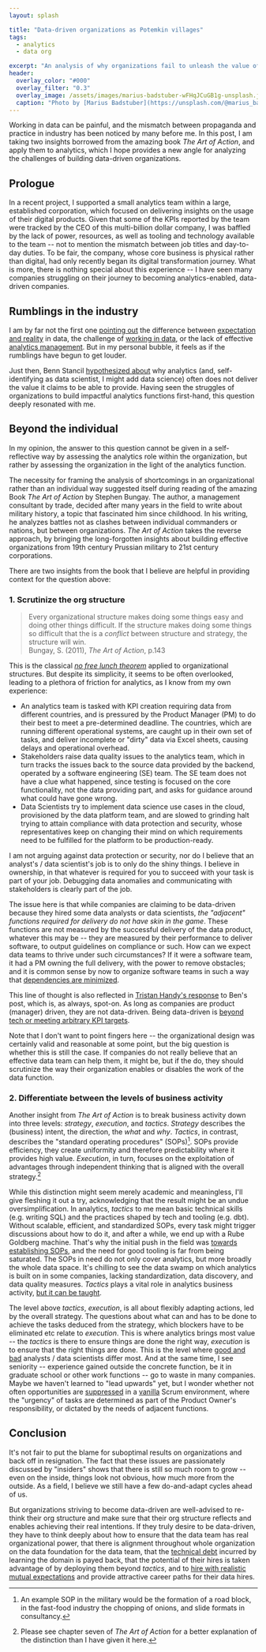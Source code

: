 ```yaml
---
layout: splash

title: "Data-driven organizations as Potemkin villages"
tags: 
  - analytics
  - data org

excerpt: "An analysis of why organizations fail to unleash the value of their data."
header:
  overlay_color: "#000"
  overlay_filter: "0.3"
  overlay_image: /assets/images/marius-badstuber-wFHqJCuGB1g-unsplash.jpg
  caption: "Photo by [Marius Badstuber](https://unsplash.com/@marius_badstuber) on [Unsplash](https://unsplash.com/)"
---
```


Working in data can be painful, and the mismatch between propaganda and practice in industry has been noticed by many before me. In this post, I am taking two insights borrowed from the amazing book *The Art of Action*, and apply them to analytics, which I hope provides a new angle for analyzing the challenges of building data-driven organizations.

## Prologue

In a recent project, I supported a small analytics team within a large, established corporation, which focused on delivering insights on the usage of their digital products. Given that some of the KPIs reported by the team were tracked by the CEO of this multi-billion dollar company, I was baffled by the lack of power, resources, as well as tooling and technology available to the team -- not to mention the mismatch between job titles and day-to-day duties. To be fair, the company, whose core business is physical rather than digital, had only recently began its digital transformation journey. What is more, there is nothing special about this experience -- I have seen many companies struggling on their journey to becoming analytics-enabled, data-driven companies.  

## Rumblings in the industry

I am by far not the first one [pointing out](https://hackernoon.com/the-ai-hierarchy-of-needs-18f111fcc007) the difference between [expectation and reality](http://veekaybee.github.io/2019/02/13/data-science-is-different/) in data, the challenge of [working in data](https://maximebeauchemin.medium.com/the-downfall-of-the-data-engineer-5bfb701e5d6b), or the lack of effective [analytics management](https://pedram.substack.com/p/modern-data-team). But in my personal bubble, it feels as if the rumblings have begun to get louder.  

Just then, Benn Stancil [hypothesized about](https://benn.substack.com/p/third-rail) why analytics (and, self-identifying as data scientist, I might add data science) often does not deliver the value it claims to be able to provide. Having seen the struggles of organizations to build impactful analytics functions first-hand, this question deeply resonated with me.

## Beyond the individual

In my opinion, the answer to this question cannot be given in a self-reflective way by assessing the analytics role within the organization, but rather by assessing the organization in the light of the analytics function.  

The necessity for framing the analysis of shortcomings in an organizational rather than an individual way suggested itself during reading of the amazing Book *The Art of Action* by Stephen Bungay. The author, a management consultant by trade, decided after many years in the field to write about military history, a topic that fascinated him since childhood. In his writing, he analyzes battles not as clashes between individual commanders or nations, but between organizations. *The Art of Action* takes the reverse approach, by bringing the long-forgotten insights about building effective organizations from 19th century Prussian military to 21st century corporations.

There are two insights from the book that I believe are helpful in providing context for the question above:  

### 1. Scrutinize the org structure

> Every organizational structure makes doing some things easy and doing other things difficult. If the structure makes doing some things so difficult that the is a *conflict* between structure and strategy, the structure will win.  
Bungay, S. (2011), *The Art of Action*, p.143

This is the classical *[no free lunch theorem](https://chemicalstatistician.wordpress.com/2014/01/24/machine-learning-lesson-of-the-day-the-no-free-lunch-theorem/)* applied to organizational structures. But despite its simplicity, it seems to be often overlooked, leading to a plethora of friction for analytics, as I know from my own experience:

* An analytics team is tasked with KPI creation requiring data from different countries, and is pressured by the Product Manager (PM) to do their best to meet a pre-determined deadline. The countries, which are running different operational systems, are caught up in their own set of tasks, and deliver incomplete or "dirty" data via Excel sheets, causing delays and operational overhead.
* Stakeholders raise data quality issues to the analytics team, which in turn tracks the issues back to the source data provided by the backend, operated by a software engineering (SE) team. The SE team does not have a clue what happened, since testing is focused on the core functionality, not the data providing part, and asks for guidance around what could have gone wrong.
* Data Scientists try to implement data science use cases in the cloud, provisioned by the data platform team, and are slowed to grinding halt trying to attain compliance with data protection and security, whose representatives keep on changing their mind on which requirements need to be fulfilled for the platform to be production-ready.

I am not arguing against data protection or security, nor do I believe that an analyst's / data scientist's job is to only do the shiny things. I believe in ownership, in that whatever is required for you to succeed with your task is part of your job. Debugging data anomalies and communicating with stakeholders is clearly part of the job.  

The issue here is that while companies are claiming to be data-driven because they hired some data analysts or data scientists, *the "adjacent" functions required for delivery do not have skin in the game*. These functions are not measured by the successful delivery of the data product, whatever this may be -- they are measured by their performance to deliver software, to output guidelines on compliance or such. How can we expect data teams to thrive under such circumstances? If it were a software team, it had a PM owning the full delivery, with the power to remove obstacles; and it is common sense by now to organize software teams in such a way that [dependencies are minimized](https://www.scrum.org/resources/blog/eliminate-dependencies-dont-manage-them).

This line of thought is also reflected in [Tristan Handy's response](https://roundup.getdbt.com/p/purple-people-the-impact-of-analysts) to Ben's post, which is, as always, spot-on.
As long as companies are product (manager) driven, they are not data-driven. Being data-driven is [beyond tech or meeting arbitrary KPI targets](https://erikbern.com/2021/07/07/the-data-team-a-short-story.html).  

Note that I don't want to point fingers here -- the organizational design was certainly valid and reasonable at some point, but the big question is whether this is still the case. If companies do not really believe that an effective data team can help them, it might be, but if the do, they should scrutinize the way their organization enables or disables the work of the data function.  

### 2. Differentiate between the levels of business activity

Another insight from *The Art of Action* is to break business activity down into three levels: *strategy*, *execution*, and *tactics*. *Strategy* describes the (business) intent, the direction, the *what* and *why*. *Tactics*, in contrast, describes the "standard operating procedures" (SOPs)[^1]. SOPs provide efficiency, they create uniformity and therefore predictability where it provides high value. *Execution*, in turn, focuses on the exploitation of advantages through independent thinking that is aligned with the overall strategy.[^2]

While this distinction might seem merely academic and meaningless, I'll give fleshing it out a try, acknowledging that the result might be an undue oversimplification. In analytics, *tactics* to me mean basic technical skills (e.g. writing SQL) and the practices shaped by tech and tooling (e.g. dbt). Without scalable, efficient, and standardized SOPs, every task might trigger discussions about how to do it, and after a while, we end up with a Rube Goldberg machine. That's why the initial push in the field was [towards establishing SOPs](https://blog.getdbt.com/what-exactly-is-dbt/), and the need for good tooling is far from being saturated. The SOPs in need do not only cover analytics, but more broadly the whole data space. It's chilling to see the data swamp on which analytics is built on in some companies, lacking standardization, data discovery, and data quality measures. *Tactics* plays a vital role in analytics business activity, [but it can be taught](https://benn.substack.com/p/analytics-is-at-a-crossroads).

The level above *tactics*, *execution*, is all about flexibly adapting actions, led by the overall strategy. The questions about what can and has to be done to achieve the tasks deduced from the strategy, which blockers have to be eliminated etc relate to *execution*. This is where analytics brings most value -- the *tactics* is there to ensure things are done the right way, *execution* is to ensure that the right things are done. This is the level where [good and bad](https://ianwhitestone.work/good-ds-bad-ds/) analysts / data scientists differ most. And at the same time, I see seniority -- experience gained outside the concrete function, be it in graduate school or other work functions -- go to waste in many companies. Maybe we haven't learned to "lead upwards" yet, but I wonder whether not often opportunities are [suppressed](https://locallyoptimistic.com/post/agile-analytics-p1) in a [vanilla](https://eugeneyan.com/writing/data-science-and-agile-what-works-and-what-doesnt/) Scrum environment, where the "urgency" of tasks are determined as part of the Product Owner's responsibility, or dictated by the needs of adjacent functions.  

## Conclusion

It's not fair to put the blame for suboptimal results on organizations and back off in resignation. The fact that these issues are passionately discussed by "insiders" shows that there is still so much room to grow -- even on the inside, things look not obvious, how much more from the outside. As a field, I believe we still have a few do-and-adapt cycles ahead of us.

But organizations striving to become data-driven are well-advised to re-think their org structure and make sure that their org structure reflects and enables achieving their real intentions.
If they truly desire to be data-driven, they have to think deeply about how to ensure that the data team has real organizational power, that there is alignment throughout whole organization on the data foundation for the data team, that the [technical debt](https://refactoring.fm/p/the-true-meaning-of-technical-debt) incurred by learning the domain is payed back, that the potential of their hires is taken advantage of by deploying them beyond *tactics*, and to [hire with realistic mutual expectations](https://benn.substack.com/p/third-rail#footnote-anchor-4) and provide attractive career paths for their data hires.

[^1]: An example SOP in the military would be the formation of a road block, in the fast-food industry the chopping of onions, and slide formats in consultancy.
[^2]: Please see chapter seven of *The Art of Action* for a better explanation of the distinction than I have given it here.
